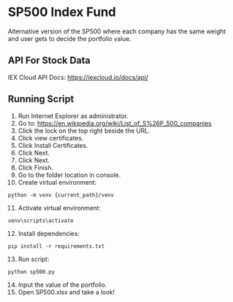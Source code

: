 # SP500 Index Fund
Alternative version of the SP500 where each company has the same weight and user gets to decide the portfolio value.
## API For Stock Data
IEX Cloud API Docs: https://iexcloud.io/docs/api/
## Running Script
1. Run Internet Explorer as administrator.
2. Go to: https://en.wikipedia.org/wiki/List_of_S%26P_500_companies
3. Click the lock on the top right beside the URL.
4. Click view certificates.
5. Click Install Certificates.
6. Click Next.
7. Click Next.
8. Click Finish.
9. Go to the folder location in console.
10. Create virtual environment:
```console
python -m venv {current_path}/venv
```
11. Activate virtual environment:
```console
venv\scripts\activate
```
12. Install dependencies:
```console
pip install -r requirements.txt
```
13. Run script:
```console
python sp500.py
```
14. Input the value of the portfolio.
15. Open SP500.xlsx and take a look!
